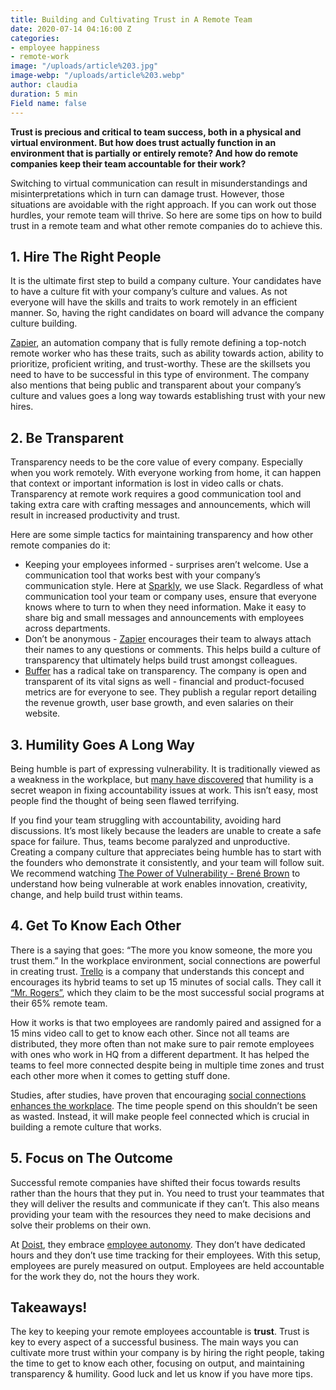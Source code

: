 ```yaml
---
title: Building and Cultivating Trust in A Remote Team
date: 2020-07-14 04:16:00 Z
categories:
- employee happiness
- remote-work
image: "/uploads/article%203.jpg"
image-webp: "/uploads/article%203.webp"
author: claudia
duration: 5 min
Field name: false
---
```


**Trust is precious and critical to team success, both in a physical and virtual environment. But how does trust actually function in an environment that is partially or entirely remote? And how do remote companies keep their team accountable for their work?**

<!--more--> 

Switching to virtual communication can result in misunderstandings and misinterpretations which in turn can damage trust. However, those situations are avoidable with the right approach. If you can work out those hurdles, your remote team will thrive. So here are some tips on how to build trust in a remote team and what other remote companies do to achieve this.

## 1. Hire The Right People

It is the ultimate first step to build a company culture. Your candidates have to have a culture fit with your company’s culture and values. As not everyone will have the skills and traits to work remotely in an efficient manner. So, having the right candidates on board will advance the company culture building.  

[Zapier](https://zapier.com/learn/remote-work/how-to-hire-remote-team/), an automation company that is fully remote defining a top-notch remote worker who has these traits, such as ability towards action, ability to prioritize, proficient writing, and trust-worthy. These are the skillsets you need to have to be successful in this type of environment. The company also mentions that being public and transparent about your company’s culture and values goes a long way towards establishing trust with your new hires. 

## 2. Be Transparent

Transparency needs to be the core value of every company. Especially when you work remotely. With everyone working from home, it can happen that context or important information is lost in video calls or chats. Transparency at remote work requires a good communication tool and taking extra care with crafting messages and announcements, which will result in increased productivity and trust. 

Here are some simple tactics for maintaining transparency and how other remote companies do it: 

* Keeping your employees informed - surprises aren’t welcome. Use a communication tool that works best with your company’s communication style. Here at [Sparkly](https://sparklybot.com/), we use Slack. Regardless of what communication tool your team or company uses, ensure that everyone knows where to turn to when they need information. Make it easy to share big and small messages and announcements with employees across departments. 
* Don’t be anonymous -  [Zapier](https://zapier.com/blog/build-trust-remote-work/) encourages their team to always attach their names to any questions or comments. This helps build a culture of transparency that ultimately helps build trust amongst colleagues.
* [Buffer](https://buffer.com/about#transparency) has a radical take on transparency. The company is open and transparent of its vital signs as well - financial and product-focused metrics are for everyone to see. They publish a regular report detailing the revenue growth, user base growth, and even salaries on their website.

## 3. Humility Goes A Long Way

Being humble is part of expressing vulnerability. It is traditionally viewed as a weakness in the workplace, but [many have discovered](https://www.emergenetics.com/blog/the-connection-between-vulnerability-and-trust-in-teams/) that humility is a secret weapon in fixing accountability issues at work. This isn’t easy, most people find the thought of being seen flawed terrifying. 

If you find your team struggling with accountability, avoiding hard discussions. It’s most likely because the leaders are unable to create a safe space for failure. Thus, teams become paralyzed and unproductive. Creating a company culture that appreciates being humble has to start with the founders who demonstrate it consistently, and your team will follow suit. We recommend watching [The Power of Vulnerability - Brené Brown](https://www.ted.com/talks/brene_brown_the_power_of_vulnerability?language=en) to understand how being vulnerable at work enables innovation, creativity, change, and help build trust within teams. 

## 4. Get To Know Each Other 

There is a saying that goes: “The more you know someone, the more you trust them.” In the workplace environment, social connections are powerful in creating trust. [Trello](https://blog.trello.com/how-15-minutes-each-week-keeps-our-distributed-team-connected) is a company that understands this concept and encourages its hybrid teams to set up 15 minutes of social calls. They call it [“Mr. Rogers”](https://blog.trello.com/how-15-minutes-each-week-keeps-our-distributed-team-connected), which they claim to be the most successful social programs at their 65% remote team. 

How it works is that two employees are randomly paired and assigned for a 15 mins video call to get to know each other. Since not all teams are distributed, they more often than not make sure to pair remote employees with ones who work in HQ from a different department. It has helped the teams to feel more connected despite being in multiple time zones and trust each other more when it comes to getting stuff done. 

Studies, after studies, have proven that encouraging [social connections enhances the workplace](https://blog.sparklybot.com/happy-employees-guide/). The time people spend on this shouldn’t be seen as wasted. Instead, it will make people feel connected which is crucial in building a remote culture that works. 

## 5. Focus on The Outcome

Successful remote companies have shifted their focus towards results rather than the hours that they put in. You need to trust your teammates that they will deliver the results and communicate if they can’t. This also means providing your team with the resources they need to make decisions and solve their problems on their own.

At [Doist](https://doist.com/), they embrace [employee autonomy](https://doist.com/blog/measure-improve-employee-productivity/). They don’t have dedicated hours and they don’t use time tracking for their employees. With this setup, employees are purely measured on output. Employees are held accountable for the work they do, not the hours they work.

## Takeaways!

The key to keeping your remote employees accountable is **trust**. Trust is key to every aspect of a successful business. The main ways you can cultivate more trust within your company is by hiring the right people, taking the time to get to know each other, focusing on output, and maintaining transparency & humility. Good luck and let us know if you have more tips. 
 

 











